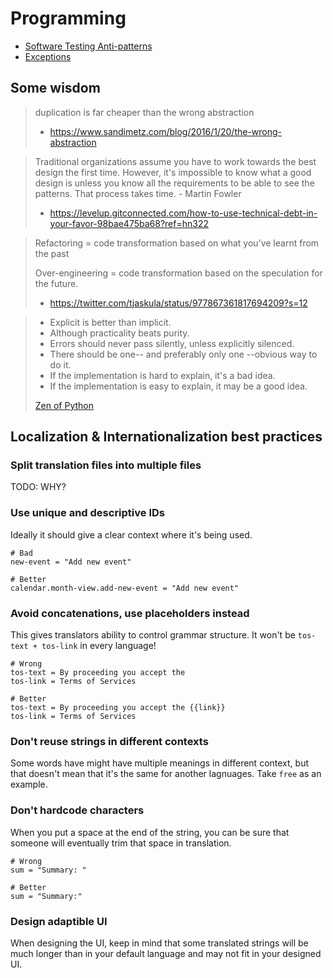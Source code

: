 # Programming

- [Software Testing Anti-patterns](http://blog.codepipes.com/testing/software-testing-antipatterns.html)
- [Exceptions](https://www.joelonsoftware.com/2003/10/13/13/)

## Some wisdom

> duplication is far cheaper than the wrong abstraction
> - https://www.sandimetz.com/blog/2016/1/20/the-wrong-abstraction

> Traditional organizations assume you have to work towards the best design the first time. However, it's impossible to know what a good design is unless you know all the requirements to be able to see the patterns. That process takes time. - Martin Fowler
> - https://levelup.gitconnected.com/how-to-use-technical-debt-in-your-favor-98bae475ba68?ref=hn322

> Refactoring = code transformation based on what you’ve learnt from the past
>
> Over-engineering = code transformation based on the speculation for the future.
> - https://twitter.com/tjaskula/status/977867361817694209?s=12




> - Explicit is better than implicit.
> - Although practicality beats purity.
> - Errors should never pass silently, unless explicitly silenced.
> - There should be one-- and preferably only one --obvious way to do it.
> - If the implementation is hard to explain, it's a bad idea.
> - If the implementation is easy to explain, it may be a good idea.
> 
> [Zen of Python](https://www.python.org/dev/peps/pep-0020/#id3)


## Localization & Internationalization best practices

### Split translation files into multiple files 

TODO: WHY?

### Use unique and descriptive IDs

Ideally it should give a clear context where it's being used. 

```
# Bad
new-event = "Add new event"

# Better
calendar.month-view.add-new-event = "Add new event"
```

### Avoid concatenations, use placeholders instead

This gives translators ability to control grammar structure. It won't be `tos-text + tos-link` in every language!

```
# Wrong 
tos-text = By proceeding you accept the
tos-link = Terms of Services

# Better
tos-text = By proceeding you accept the {{link}}
tos-link = Terms of Services
```

### Don't reuse strings in different contexts

Some words have might have multiple meanings in different context, but that doesn't mean that it's the same for another lagnuages. Take `free` as an example.

### Don't hardcode characters

When you put a space at the end of the string, you can be sure that someone will eventually trim that space in translation. 

```
# Wrong
sum = "Summary: "

# Better
sum = "Summary:"
```

### Design adaptible UI

When designing the UI, keep in mind that some translated strings will be much longer than in your default language and may not fit in your designed UI. 
